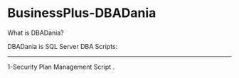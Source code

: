 # BusinessPlus-DBADania
What is DBADania?

DBADania is SQL Server DBA Scripts:
____________________________________
1-Security Plan Management Script .

